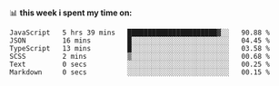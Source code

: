 📊 **this week i spent my time on:**
<!--START_SECTION:waka-->

```text
JavaScript   5 hrs 39 mins   ██████████████████████▓░░   90.88 %
JSON         16 mins         █░░░░░░░░░░░░░░░░░░░░░░░░   04.45 %
TypeScript   13 mins         █░░░░░░░░░░░░░░░░░░░░░░░░   03.58 %
SCSS         2 mins          ▒░░░░░░░░░░░░░░░░░░░░░░░░   00.68 %
Text         0 secs          ░░░░░░░░░░░░░░░░░░░░░░░░░   00.25 %
Markdown     0 secs          ░░░░░░░░░░░░░░░░░░░░░░░░░   00.15 %
```

<!--END_SECTION:waka-->
